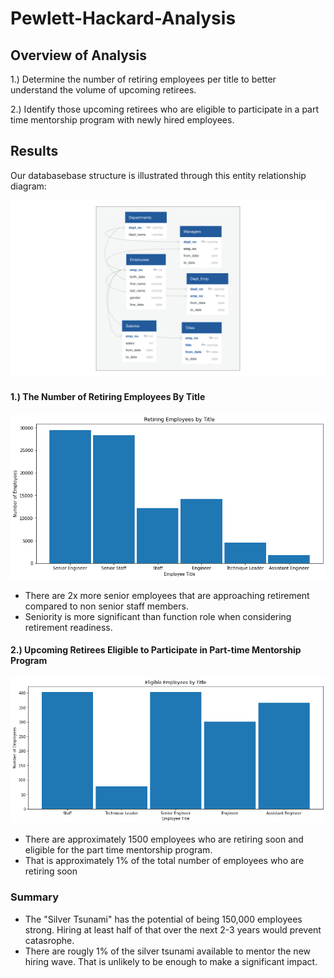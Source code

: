 # Pewlett-Hackard-Analysis

## Overview of Analysis


1.) Determine the number of retiring employees per title to better understand the volume of upcoming retirees.

2.) Identify those upcoming retirees who are eligible to participate in a part time mentorship program with newly hired employees. 

## Results

Our databasebase structure is illustrated through this entity relationship diagram:

![EmployeeDB](data/EmployeeDB.png)

#### 1.) The Number of Retiring Employees By Title 
 

![retiring_titles_histogram](data/retiring_titles_histogram.png)

- There are 2x more senior employees that are approaching retirement compared to non senior staff members.
- Seniority is more significant than function role when considering retirement readiness. 

#### 2.) Upcoming Retirees Eligible to Participate in Part-time Mentorship Program 

![mentorship_eligibility_histogram](data/mentorship_eligibility_histogram.png)

- There are approximately 1500 employees who are retiring soon and eligible for the part time mentorship program.
- That is approximately 1% of the total number of employees who are retiring soon

### Summary

-  The "Silver Tsunami" has the potential of being 150,000 employees strong. Hiring at least half of that over the next 2-3 years would prevent catasrophe. 
-  There are rougly 1% of the silver tsunami available to mentor the new hiring wave.  That is unlikely to be enough to make a significant impact. 
